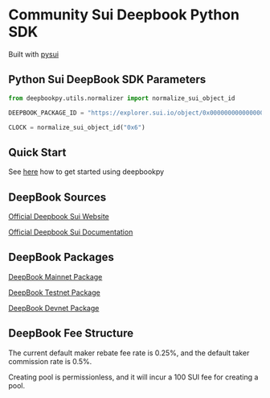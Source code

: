 # Community Sui Deepbook Python SDK

Built with [pysui](https://github.com/FrankC01/pysui/)

## Python Sui DeepBook SDK Parameters
```py
from deepbookpy.utils.normalizer import normalize_sui_object_id

DEEPBOOK_PACKAGE_ID = "https://explorer.sui.io/object/0x000000000000000000000000000000000000000000000000000000000000dee9"

CLOCK = normalize_sui_object_id("0x6")
```
## Quick Start
See [here](https://github.com/andreidev1/deepbookpy/tree/main/docs/quick-start.md) how to get started using deepbookpy 

## DeepBook Sources

[Official Deepbook Sui Website](https://sui-deepbook.com/)

[Official Deepbook Sui Documentation](https://docs.sui-deepbook.com/)

## DeepBook Packages

[DeepBook Mainnet Package](https://suiexplorer.com/object/0x000000000000000000000000000000000000000000000000000000000000dee9)

[DeepBook Testnet Package](https://suiexplorer.com/object/0x000000000000000000000000000000000000000000000000000000000000dee9?network=testnet)

[DeepBook Devnet Package](https://suiexplorer.com/object/0x000000000000000000000000000000000000000000000000000000000000dee9?network=devnet)

## DeepBook Fee Structure

The current default maker rebate fee rate is 0.25%, and the default taker commission rate is 0.5%. 

Creating pool is permissionless, and it will incur a 100 SUI fee for creating a pool.
